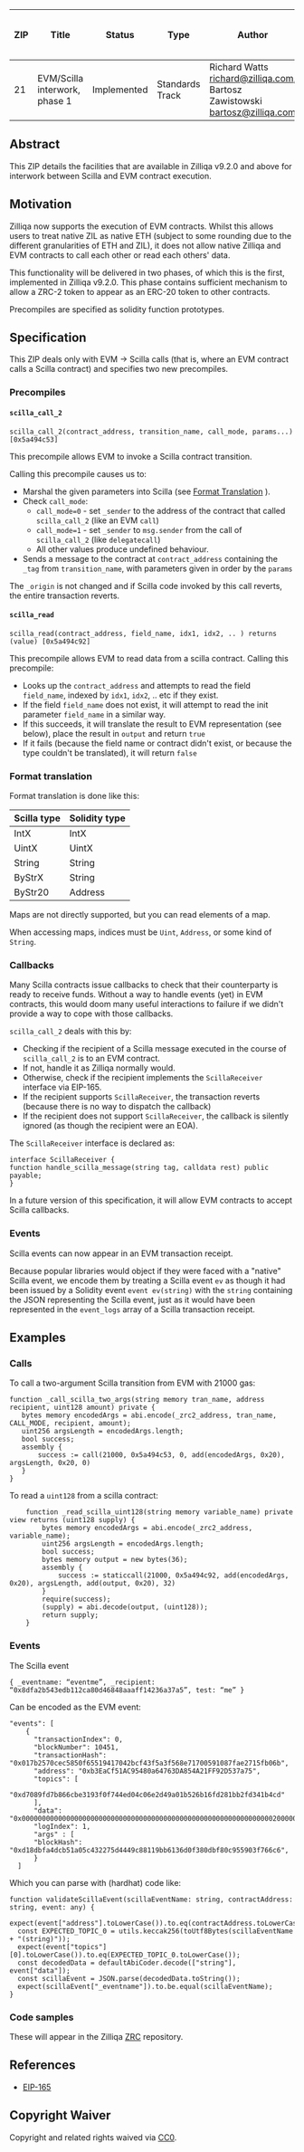 |  ZIP | Title | Status| Type | Author | Created (yyyy-mm-dd) | Updated (yyyy-mm-dd)
|--|--|--|--| -- | -- | -- |
| 21  | EVM/Scilla interwork, phase 1 | Implemented | Standards Track  | Richard Watts <richard@zilliqa.com>, Bartosz Zawistowski <bartosz@zilliqa.com>  | 2023-07-17 | 2023-07-17

## Abstract

This ZIP details the facilities that are available in Zilliqa v9.2.0 and above for interwork between Scilla and EVM contract execution.

## Motivation

Zilliqa now supports the execution of EVM contracts. Whilst this allows users to treat native ZIL as native ETH (subject to some rounding due to the different granularities of ETH and ZIL), it does not allow native Zilliqa and EVM contracts to call each other or read each others' data.

This functionality will be delivered in two phases, of which this is the first, implemented in Zilliqa v9.2.0. This phase contains sufficient mechanism to allow a ZRC-2 token to appear as an ERC-20 token to other contracts.

Precompiles are specified as solidity function prototypes.

## Specification

This ZIP deals only with EVM -> Scilla calls (that is, where an EVM contract calls a Scilla contract) and specifies two new precompiles.

### Precompiles

#### `scilla_call_2`

```
scilla_call_2(contract_address, transition_name, call_mode, params...) [0x5a494c53]
```

This precompile allows EVM to invoke a Scilla contract transition.

Calling this precompile causes us to:

 * Marshal the given parameters into Scilla (see [Format Translation](#format) ).
 * Check `call_mode`:
   * `call_mode=0` - set `_sender` to the address of the contract that called `scilla_call_2` (like an EVM `call`)
   * `call_mode=1` - set `_sender` to `msg.sender` from the call of `scilla_call_2` (like `delegatecall`)
   * All other values produce undefined behaviour.
 * Sends a message to the contract at `contract_address` containing the `_tag` from `transition_name`, with parameters given in order by the `params`

The `_origin` is not changed and if Scilla code invoked by this call reverts, the entire transaction reverts.

#### `scilla_read`

```
scilla_read(contract_address, field_name, idx1, idx2, .. ) returns (value) [0x5a494c92]
```

This precompile allows EVM to read data from a scilla contract. Calling this precompile:

 * Looks up the `contract_address` and attempts to read the field `field_name`, indexed by `idx1`, `idx2`, .. etc if they exist.
 * If the field `field_name` does not exist, it will attempt to read the init parameter `field_name` in a similar way.
 * If this succeeds, it will translate the result to EVM representation (see below), place the result in `output` and return `true`
 * If it fails (because the field name or contract didn't exist, or because the type couldn't be translated), it will return `false`

### <a name="format">Format translation</a>

Format translation is done like this:

| Scilla type | Solidity type |
| -- | -- |
| IntX | IntX |
| UintX | UintX |
| String | String |
| ByStrX | String |
| ByStr20 | Address |

Maps are not directly supported, but you can read elements of a map.

When accessing maps, indices must be `Uint`, `Address`, or some kind of `String`.

### Callbacks

Many Scilla contracts issue callbacks to check that their counterparty is ready to receive funds. Without a way to handle events (yet) in EVM contracts, this would doom many useful interactions to failure if we didn't provide a way to cope with those callbacks.

`scilla_call_2` deals with this by:

  * Checking if the recipient of a Scilla message executed in the course of `scilla_call_2` is to an EVM contract.
  * If not, handle it as Zilliqa normally would.
  * Otherwise, check if the recipient implements the `ScillaReceiver` interface via EIP-165.
  * If the recipient supports `ScillaReceiver`, the transaction reverts (because there is no way to dispatch the callback)
  * If the recipient does not support `ScillaReceiver`, the callback is silently ignored (as though the recipient were an EOA).

The `ScillaReceiver` interface is declared as:

```
interface ScillaReceiver {
function handle_scilla_message(string tag, calldata rest) public payable;
}
```

In a future version of this specification, it will allow EVM contracts to accept Scilla callbacks.

### Events

Scilla events can now appear in an EVM transaction receipt.

Because popular libraries would object if they were faced with a "native" Scilla event, we encode them by treating a Scilla event `ev` as though it had been issued by a Solidity event `event ev(string)` with the `string` containing the JSON representing the Scilla event, just as it would have been represented in the `event_logs` array of a Scilla transaction receipt.

## Examples

### Calls

To call a two-argument Scilla transition from EVM with 21000 gas:

```
function _call_scilla_two_args(string memory tran_name, address recipient, uint128 amount) private {
   bytes memory encodedArgs = abi.encode(_zrc2_address, tran_name, CALL_MODE, recipient, amount);
   uint256 argsLength = encodedArgs.length;
   bool success;
   assembly {
       success := call(21000, 0x5a494c53, 0, add(encodedArgs, 0x20), argsLength, 0x20, 0)
   }
}
```

To read a `uint128` from a scilla contract:

```
    function _read_scilla_uint128(string memory variable_name) private view returns (uint128 supply) {
        bytes memory encodedArgs = abi.encode(_zrc2_address, variable_name);
        uint256 argsLength = encodedArgs.length;
        bool success;
        bytes memory output = new bytes(36);
        assembly {
            success := staticcall(21000, 0x5a494c92, add(encodedArgs, 0x20), argsLength, add(output, 0x20), 32)
        }
        require(success);
        (supply) = abi.decode(output, (uint128));
        return supply;
    }
```

### Events

The Scilla event

```
{ _eventname: “eventme”, _recipient: “0x8dfa2b543edb112ca80d46848aaaff14236a37a5”, test: “me” }
```

Can be encoded as the EVM event:

```
"events": [
    {
      "transactionIndex": 0,
      "blockNumber": 10451,
      "transactionHash": "0x017b2570cec5850f65519417042bcf43f5a3f568e71700591087fae2715fb06b",
      "address": "0xb3EaCf51AC95480a64763DA854A21FF92D537a75",
      "topics": [
        "0xd7089fd7b866cbe3193f0f744ed04c06e2d49a01b526b16fd281bb2fd341b4cd"
      ],
      "data": "0x0000000000000000000000000000000000000000000000000000000000000020000000000000000000000000000000000000000000000000000000000000005e7b225f6576656e746e616d65223a226576656e746d65222c225f726563697069656e74223a22307838646661326235343365646231313263613830643436383438616161666631343233366133376135222c2274657374223a226d65227d0000",
      "logIndex": 1,
      "args" : [
      "blockHash": "0xd18dbfa4dcb51a05c432275d4449c88119bb6136d0f380dbf80c955903f766c6",
      }
  ]
```

Which you can parse with (hardhat) code like:

```
function validateScillaEvent(scillaEventName: string, contractAddress: string, event: any) {
  expect(event["address"].toLowerCase()).to.eq(contractAddress.toLowerCase());
  const EXPECTED_TOPIC_0 = utils.keccak256(toUtf8Bytes(scillaEventName + "(string)"));
  expect(event["topics"][0].toLowerCase()).to.eq(EXPECTED_TOPIC_0.toLowerCase());
  const decodedData = defaultAbiCoder.decode(["string"], event["data"]);
  const scillaEvent = JSON.parse(decodedData.toString());
  expect(scillaEvent["_eventname"]).to.be.equal(scillaEventName);
}
```

### Code samples

These will appear in the Zilliqa [ZRC](https://github.com/zilliqa/zrc) repository.

## References

- [EIP-165](https://eips.ethereum.org/EIPS/eip-165)

## Copyright Waiver

Copyright and related rights waived via [CC0](https://creativecommons.org/publicdomain/zero/1.0/).
